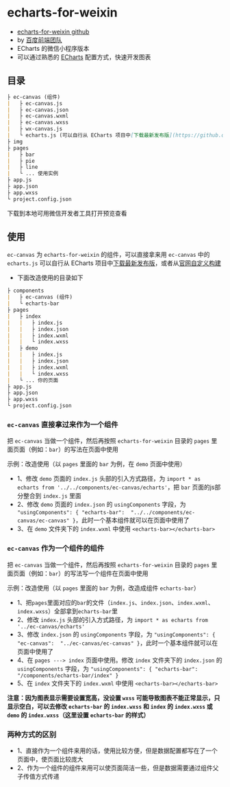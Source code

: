 # echarts-for-weixin

- [echarts-for-weixin github](https://github.com/ecomfe/echarts-for-weixin)
- by [百度前端团队](https://github.com/ecomfe)
- ECharts 的微信小程序版本
- 可以通过熟悉的 [ECharts](http://echarts.baidu.com/option.html) 配置方式，快速开发图表

## 目录

```md
├ ec-canvas (组件)
|   ├ ec-canvas.js
|   ├ ec-canvas.json
|   ├ ec-canvas.wxml
|   ├ ec-canvas.wxss
|   ├ wx-canvas.js
|   └ echarts.js (可以自行从 ECharts 项目中[下载最新发布版](https://github.com/ecomfe/echarts/releases)，或者从[官网自定义构建](http://echarts.baidu.com/builder.html))
├ img
├ pages
|   ├ bar
|   ├ pie
|   ├ line
|   └ ... 使用实例
├ app.js
├ app.json
├ app.wxss
└ project.config.json
```

下载到本地可用微信开发者工具打开预览查看

## 使用

`ec-canvas` 为 `echarts-for-weixin` 的组件，可以直接拿来用
`ec-canvas` 中的 `echarts.js` 可以自行从 ECharts 项目中[下载最新发布版](https://github.com/ecomfe/echarts/releases)，或者从[官网自定义构建](http://echarts.baidu.com/builder.html)

- 下面改造使用的目录如下

```md
├ components
|   ├ ec-canvas (组件)
|   └ echarts-bar
├ pages
|   ├ index
|   |   ├ index.js
|   |   ├ index.json
|   |   ├ index.wxml
|   |   └ index.wxss
|   ├ demo
|   |   ├ index.js
|   |   ├ index.json
|   |   ├ index.wxml
|   |   └ index.wxss
|   └ ... 你的页面
├ app.js
├ app.json
├ app.wxss
└ project.config.json
```

### `ec-canvas` 直接拿过来作为一个组件

把 `ec-canvas` 当做一个组件，然后再按照 `echarts-for-weixin` 目录的 `pages` 里面页面（例如：`bar`）的写法在页面中使用

示例：改造使用（以 `pages` 里面的 `bar` 为例，在 `demo` 页面中使用）

- 1、修改 `demo` 页面的 `index.js` 头部的引入方式路径，为 `import * as echarts from '../../components/ec-canvas/echarts'`，把 `bar` 页面的js部分整合到 `index.js` 里面
- 2、修改 `demo` 页面的 `index.json` 的 `usingComponents` 字段，为 `"usingComponents": { "echarts-bar":  "../../components/ec-canvas/ec-canvas" }`，此时一个基本组件就可以在页面中使用了
- 3、在 `demo` 文件夹下的 `index.wxml` 中使用 `<echarts-bar></echarts-bar>`

### `ec-canvas` 作为一个组件的组件

把 `ec-canvas` 当做一个组件，然后再按照 `echarts-for-weixin` 目录的 `pages` 里面页面（例如：`bar`）的写法写一个组件在页面中使用

示例：改造使用（以 `pages` 里面的 `bar` 为例，改造成组件 `echarts-bar`）

- 1、把`pages`里面对应的`bar`的文件（`index.js`、`index.json`、`index.wxml`、`index.wxss`）全部拿到`echarts-bar`里
- 2、修改 `index.js` 头部的引入方式路径，为 `import * as echarts from '../ec-canvas/echarts'`
- 3、修改 `index.json` 的 `usingComponents` 字段，为 `"usingComponents": { "ec-canvas":  "../ec-canvas/ec-canvas" }`，此时一个基本组件就可以在页面中使用了
- 4、在 `pages ---> index` 页面中使用。修改 `index` 文件夹下的 `index.json` 的 `usingComponents` 字段，为 `"usingComponents": { "echarts-bar": "/components/echarts-bar/index" }`
- 5、在 `index` 文件夹下的 `index.wxml` 中使用 `<echarts-bar></echarts-bar>`

**注意：因为图表显示需要设置宽高，没设置 `wxss` 可能导致图表不能正常显示，只显示空白，可以去修改 `echarts-bar` 的 `index.wxss` 和 `index` 的 `index.wxss` 或 `demo` 的 `index.wxss`（这里设置 `echarts-bar` 的样式）**

### 两种方式的区别

- 1、直接作为一个组件来用的话，使用比较方便，但是数据配置都写在了一个页面中，使页面比较庞大
- 2、作为一个组件的组件来用可以使页面简洁一些，但是数据需要通过组件父子传值方式传递